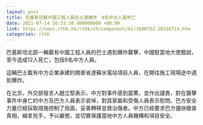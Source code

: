 ```yaml
---
layout: post
title: 巴基斯坦載中國工程人員巴士遇爆炸　9名中方人員死亡
date: 2021-07-14 16:53:38.000000000 +08:00
link: https://news.rthk.hk/rthk/ch/component/k2/1600752-20210714.htm
categories: rthk
---
```


巴基斯坦北部一輛載有中國工程人員的巴士遇到爆炸襲擊，中國駐當地大使館說，至今造成12人死亡，包括9名中方人員。

這輛巴士載有中方企業承建的開普省達蘇水電站項目人員，在開往施工現場途中遇到爆炸。

在北京，外交部發言人趙立堅表示，中方對事件感到震驚，並作出譴責，對在襲擊事件中身亡的中方及巴方人員表示哀悼，對其家屬和受傷人員表示慰問。巴方安全力量已經採取措施控制了局面，妥善轉移並救治傷者。中方已經要求巴方儘快徹查真相，緝拿兇手，予以嚴懲，並切實保護當地中方人員機構和項目安全。
